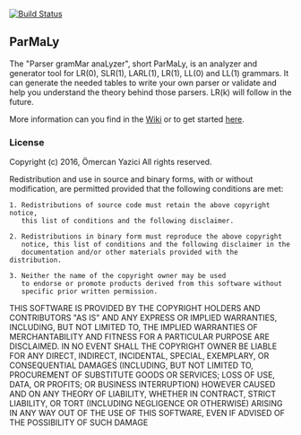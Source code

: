 [![Build Status](https://travis-ci.org/PearCoding/ParMaLy.svg?branch=master)](https://travis-ci.org/PearCoding/ParMaLy)

## ParMaLy

The "Parser gramMar anaLyzer", short ParMaLy, is an analyzer and generator tool for LR(0), SLR(1), LARL(1), LR(1), LL(0) and LL(1) grammars. It can generate the needed tables to write your own parser or validate and help you understand the theory behind those parsers. LR(k) will follow in the future. 

More information can you find in the [Wiki](https://github.com/PearCoding/ParMaLy/wiki/Home)
or to get started [here](https://github.com/PearCoding/ParMaLy/wiki/Getting-Started).

### License

Copyright (c) 2016, Ömercan Yazici <omercan AT pearcoding.eu>
All rights reserved.

Redistribution and use in source and binary forms, with or without modification,
are permitted provided that the following conditions are met:

    1. Redistributions of source code must retain the above copyright notice,
       this list of conditions and the following disclaimer.

    2. Redistributions in binary form must reproduce the above copyright
       notice, this list of conditions and the following disclaimer in the
       documentation and/or other materials provided with the distribution.

    3. Neither the name of the copyright owner may be used
       to endorse or promote products derived from this software without
       specific prior written permission.

THIS SOFTWARE IS PROVIDED BY THE COPYRIGHT HOLDERS AND CONTRIBUTORS "AS IS" AND
ANY EXPRESS OR IMPLIED WARRANTIES, INCLUDING, BUT NOT LIMITED TO, THE IMPLIED
WARRANTIES OF MERCHANTABILITY AND FITNESS FOR A PARTICULAR PURPOSE ARE
DISCLAIMED. IN NO EVENT SHALL THE COPYRIGHT OWNER BE LIABLE FOR
ANY DIRECT, INDIRECT, INCIDENTAL, SPECIAL, EXEMPLARY, OR CONSEQUENTIAL DAMAGES
(INCLUDING, BUT NOT LIMITED TO, PROCUREMENT OF SUBSTITUTE GOODS OR SERVICES;
LOSS OF USE, DATA, OR PROFITS; OR BUSINESS INTERRUPTION) HOWEVER CAUSED AND ON
ANY THEORY OF LIABILITY, WHETHER IN CONTRACT, STRICT LIABILITY, OR TORT
(INCLUDING NEGLIGENCE OR OTHERWISE) ARISING IN ANY WAY OUT OF THE USE OF THIS
SOFTWARE, EVEN IF ADVISED OF THE POSSIBILITY OF SUCH DAMAGE
 
